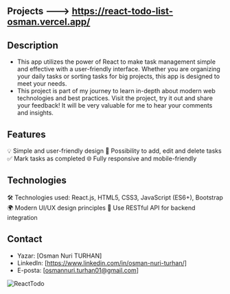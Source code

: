 ## Projects ---> https://react-todo-list-osman.vercel.app/

## Description
- This app utilizes the power of React to make task management simple and effective with a user-friendly interface. Whether you are organizing your daily tasks or sorting tasks for big projects, this app is designed to meet your needs.
- This project is part of my journey to learn in-depth about modern web technologies and best practices. Visit the project, try it out and share your feedback! It will be very valuable for me to hear your comments and insights.

## Features
💡 Simple and user-friendly design
📅 Possibility to add, edit and delete tasks
✅ Mark tasks as completed
🌐 Fully responsive and mobile-friendly

## Technologies
🛠️ Technologies used: React.js, HTML5, CSS3, JavaScript (ES6+), Bootstrap
🌍 Modern UI/UX design principles
🔗 Use RESTful API for backend integration
  
## Contact
- Yazar: [Osman Nuri TURHAN]
- LinkedIn: [https://www.linkedin.com/in/osman-nuri-turhan/]
- E-posta: [osmannuri.turhan01@gmail.com]

![ReactTodo](https://github.com/osmannuriturhan/ReactTodoList/assets/140538437/1790a78a-ddbe-4314-86e0-cd1dc678d4d8)
